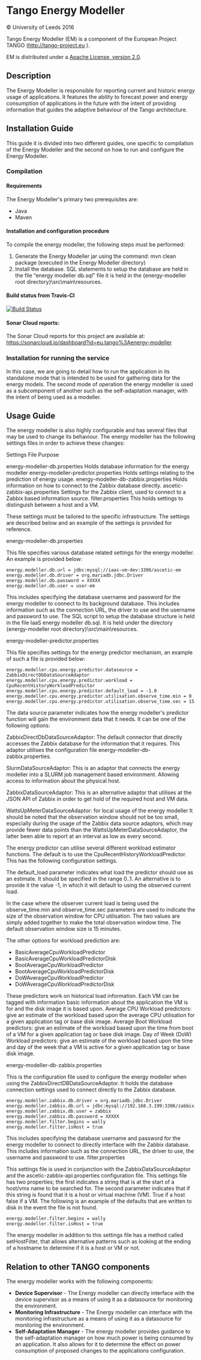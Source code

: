 # Tango Energy Modeller

&copy; University of Leeds 2016

Tango Energy Modeller (EM) is a component of the European Project TANGO (http://tango-project.eu ).

EM is distributed under a [Apache License, version 2.0](http://www.apache.org/licenses/LICENSE-2.0).

## Description

The Energy Modeller is responsible for reporting current and historic energy usage of applications. It features the ability to forecast power and energy consumption of applications in the future with the intent of providing information that guides the adaptive behaviour of the Tango architecture.

## Installation Guide

This guide it is divided into two different guides, one specific to compilation of the Energy Modeller and the second on how to run and configure the Energy Modeller.

### Compilation

#### Requirements

The Energy Modeller's primary two prerequisites are:

* Java
* Maven

#### Installation and configuration procedure

To compile the energy modeller, the following steps must be performed:
1.	Generate the Energy Modeller jar using the command: mvn clean package (executed  in the Energy Modeller directory)
2.	Install the database. SQL statements to setup the database are held in the file “energy modeller db.sql” file it is held in the {energy-modeller root directory}\src\main\resources.

#### Build status from Travis-CI

[![Build Status](https://travis-ci.org/TANGO-Project/energy-modeller.svg?branch=master)](https://travis-ci.org/TANGO-Project/energy-modeller)

#### Sonar Cloud reports:
The Sonar Cloud reports for this project are available at: https://sonarcloud.io/dashboard?id=eu.tango%3Aenergy-modeller

### Installation for running the service

In this case, we are going to detail how to run the application in its standalone mode that is intended to be used for gathering data for the energy models. The second mode of operation the energy modeller is used as a subcomponent of another such as the self-adaptation manager, with the intent of being used as a modeller.

## Usage Guide

The energy modeller is also highly configurable and has several files that may be used to change its behaviour. The energy modeller has the following settings files in order to achieve these changes:

Settings File	Purpose

energy-modeller-db.properties	Holds database information for the energy modeller
energy-modeller-predictor.properties	Holds settings relating to the prediction of energy usage.
energy-modeller-db-zabbix.properties	Holds information on how to connect to the Zabbix database directly.
ascetic-zabbix-api.properties	Settings for the Zabbix client, used to connect to a Zabbix based information source.
filter.properties	This holds settings to distinguish between a host and a VM.

These settings must be tailored to the specific infrastructure. The settings are described below and an example of the settings is provided for reference.

energy-modeller-db.properties

This file specifies various database related settings for the energy modeller. An example is provided below:

```
energy.modeller.db.url = jdbc:mysql://iaas-vm-dev:3306/ascetic-em
energy.modeller.db.driver = org.mariadb.jdbc.Driver
energy.modeller.db.password = XXXXX
energy.modeller.db.user = user-em
```

This includes specifying the database username and password for the energy modeller to connect to its background database. This includes information such as the connection URL, the driver to use and the username and password to use.
The SQL script to setup the database structure is held in the file IaaS energy modeller db.sql. It is held under the directory {energy-modeller root directory}\src\main\resources.

energy-modeller-predictor.properties

This file specifies settings for the energy predictor mechanism, an example of such a file is provided below:

```
energy.modeller.cpu.energy.predictor.datasource = ZabbixDirectDbDataSourceAdaptor
energy.modeller.cpu.energy.predictor.workload = CpuRecentHistoryWorkloadPredictor
energy.modeller.cpu.energy.predictor.default_load = -1.0
energy.modeller.cpu.energy.predictor.utilisation.observe_time.min = 0
energy.modeller.cpu.energy.predictor.utilisation.observe_time.sec = 15
```

The data source parameter indicates how the energy modeller's predictor function will gain the environment data that it needs. It can be one of the following options:

ZabbixDirectDbDataSourceAdaptor: The default connector that directly accesses the Zabbix database for the information that it requires. This adaptor utilises the configuration file energy-modeller-db-zabbix.properties.

SlurmDataSourceAdaptor: This is an adaptor that connects the energy modeller into a SLURM job management based environment. Allowing access to information about the physical host.

ZabbixDataSourceAdaptor: This is an alternative adaptor that utilises at the JSON API of Zabbix in order to get hold of the required host and VM data.

WattsUpMeterDataSourceAdaptor: for local usage of the energy modeller
It should be noted that the observation window should not be too small, especially during the usage of the Zabbix data source adaptors, which may provide fewer data points than the WattsUpMeterDataSourceAdaptor, the latter been able to report at an interval as low as every second.

The energy predictor can utilise several different workload estimator functions. The default is to use the CpuRecentHistoryWorkloadPredictor. This has the following configuration settings.

The default_load parameter indicates what load the predictor should use as an estimate. It should be specified in the range 0..1. An alternative is to provide it the value -1, in which it will default to using the observed current load.

In the case where the observer current load is being used the observe_time.min and observe_time.sec parameters are used to indicate the size of the observation window for CPU utilisation. The two values are simply added together to make the total observation window time. The default observation window size is 15 minutes. 

The other options for workload prediction are:
* BasicAverageCpuWorkloadPredictor
* BasicAverageCpuWorkloadPredictorDisk
* BootAverageCpuWorkloadPredictor
* BootAverageCpuWorkloadPredictorDisk
* DoWAverageCpuWorkloadPredictor
* DoWAverageCpuWorkloadPredictorDisk

These predictors work on historical load information. Each VM can be tagged with information basic information about the application the VM is for and the disk image it is based upon. 
Average CPU Workload predictors: give an estimate of the workload based upon the average CPU utilisation for a given application tag or base disk image.
Average Boot Workload predictors: give an estimate of the workload based upon the time from boot of a VM for a given application tag or base disk image.
Day of Week (DoW) Workload predictors: give an estimate of the workload based upon the time and day of the week that a VM is active for a given application tag or base disk image.

energy-modeller-db-zabbix.properties

This is the configuration file used to configure the energy modeller when using the ZabbixDirectDBDataSourceAdaptor. It holds the database connection settings used to connect directly to the Zabbix database.

```
energy.modeller.zabbix.db.driver = org.mariadb.jdbc.Driver
energy.modeller.zabbix.db.url = jdbc:mysql://192.168.3.199:3306/zabbix
energy.modeller.zabbix.db.user = zabbix
energy.modeller.zabbix.db.password = XXXXX
energy.modeller.filter.begins = wally
energy.modeller.filter.isHost = true
```

This includes specifying the database username and password for the energy modeller to connect to directly interface with the Zabbix database. This includes information such as the connection URL, the driver to use, the username and password to use.
filter.properties

This settings file is used in conjunction with the ZabbixDataSourceAdaptor and the ascetic-zabbix-api.properties configuration file. This settings file has two properties; the first indicates a string that is at the start of a host/vms name to be searched for. The second parameter indicates that if this string is found that it is a host or virtual machine (VM). True if a host false if a VM. The following is an example of the defaults that are written to disk in the event the file is not found.

```
energy.modeller.filter.begins = wally
energy.modeller.filter.isHost = true
```

The energy modeller in addition to this settings file has a method called setHostFilter, that allows alternative patterns such as looking at the ending of a hostname to determine if it is a host or VM or not.

## Relation to other TANGO components

The energy modeller works with the following components:

* **Device Supervisor** - The Energy modeller can directly interface with the device supervisor as a means of using it as a datasource for monitoring the environment.
* **Monitoring Infrastructure** - The Energy modeller can interface with the monitoring infrastructure as a means of using it as a datasource for monitoring the environment.
* **Self-Adaptation Manager** - The energy modeller provides guidance to the self-adaptation manager on how much power is being consumed by an application. It also allows for it to determine the effect on power consumption of proposed changes to the applications configuration.
